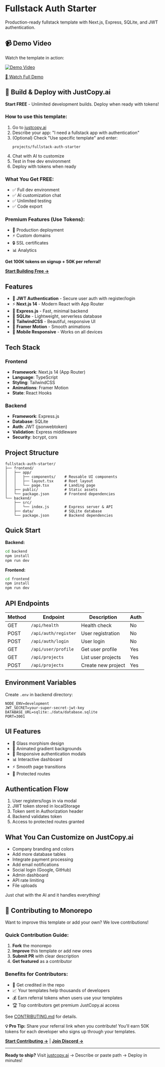 # Fullstack Auth Starter

Production-ready fullstack template with Next.js, Express, SQLite, and JWT authentication.

## 📹 Demo Video

Watch the template in action:

[![Demo Video](https://cdn.loom.com/sessions/thumbnails/b5233026e2e240a5ad4e6bb622a6ab64-with-play.gif)](https://www.loom.com/share/b5233026e2e240a5ad4e6bb622a6ab64?sid=94a5294d-5165-4a19-902d-7e3560955c50)

[🎥 Watch Full Demo](https://www.loom.com/share/b5233026e2e240a5ad4e6bb622a6ab64?sid=94a5294d-5165-4a19-902d-7e3560955c50)

## 🚀 Build & Deploy with JustCopy.ai

**Start FREE** - Unlimited development builds. Deploy when ready with tokens!

### How to use this template:

1. Go to [justcopy.ai](https://justcopy.ai)
2. Describe your app: "I need a fullstack app with authentication"
3. (Optional) Check "Use specific template" and enter:
   ```
   projects/fullstack-auth-starter
   ```
4. Chat with AI to customize
5. Test in free dev environment
6. Deploy with tokens when ready

### What You Get FREE:
- ✅ Full dev environment
- ✅ AI customization chat
- ✅ Unlimited testing
- ✅ Code export

### Premium Features (Use Tokens):
- 🚀 Production deployment
- ⚡ Custom domains
- 🔒 SSL certificates
- 📊 Analytics

**Get 100K tokens on signup + 50K per referral!**

**[Start Building Free →](https://justcopy.ai)**

## Features

- 🔐 **JWT Authentication** - Secure user auth with register/login
- ⚡ **Next.js 14** - Modern React with App Router
- 🚀 **Express.js** - Fast, minimal backend
- 💾 **SQLite** - Lightweight, serverless database
- 🎨 **TailwindCSS** - Beautiful, responsive UI
- 🌊 **Framer Motion** - Smooth animations
- 📱 **Mobile Responsive** - Works on all devices

## Tech Stack

### Frontend
- **Framework**: Next.js 14 (App Router)
- **Language**: TypeScript
- **Styling**: TailwindCSS
- **Animations**: Framer Motion
- **State**: React Hooks

### Backend
- **Framework**: Express.js
- **Database**: SQLite
- **Auth**: JWT (jsonwebtoken)
- **Validation**: Express middleware
- **Security**: bcrypt, cors

## Project Structure

```
fullstack-auth-starter/
├── frontend/
│   ├── app/
│   │   ├── components/    # Reusable UI components
│   │   ├── layout.tsx     # Root layout
│   │   └── page.tsx       # Landing page
│   ├── public/            # Static assets
│   └── package.json       # Frontend dependencies
└── backend/
    ├── src/
    │   └── index.js       # Express server & API
    ├── data/              # SQLite database
    └── package.json       # Backend dependencies
```

## Quick Start

**Backend:**
```bash
cd backend
npm install
npm run dev
```

**Frontend:**
```bash
cd frontend  
npm install
npm run dev
```

## API Endpoints

| Method | Endpoint | Description | Auth |
|--------|----------|-------------|------|
| GET | `/api/health` | Health check | No |
| POST | `/api/auth/register` | User registration | No |
| POST | `/api/auth/login` | User login | No |
| GET | `/api/user/profile` | Get user profile | Yes |
| GET | `/api/projects` | List user projects | Yes |
| POST | `/api/projects` | Create new project | Yes |

## Environment Variables

Create `.env` in backend directory:

```env
NODE_ENV=development
JWT_SECRET=your-super-secret-jwt-key
DATABASE_URL=sqlite:./data/database.sqlite
PORT=3001
```

## UI Features

- 🎨 Glass morphism design
- 🌈 Animated gradient backgrounds
- 📱 Responsive authentication modals
- 📊 Interactive dashboard
- ⚡ Smooth page transitions
- 🔐 Protected routes

## Authentication Flow

1. User registers/logs in via modal
2. JWT token stored in localStorage
3. Token sent in Authorization header
4. Backend validates token
5. Access to protected routes granted

## What You Can Customize on JustCopy.ai

- Company branding and colors
- Add more database tables
- Integrate payment processing
- Add email notifications
- Social login (Google, GitHub)
- Admin dashboard
- API rate limiting
- File uploads

Just chat with the AI and it handles everything!

## 🤝 Contributing to Monorepo

Want to improve this template or add your own? We love contributions!

### Quick Contribution Guide:
1. **Fork** the monorepo
2. **Improve** this template or add new ones
3. **Submit PR** with clear description
4. **Get featured** as a contributor

### Benefits for Contributors:
- 🌟 Get credited in the repo
- 📈 Your templates help thousands of developers
- 💰 Earn referral tokens when users use your templates
- 🏆 Top contributors get premium JustCopy.ai access

See [CONTRIBUTING.md](../../CONTRIBUTING.md) for details.

**💡 Pro Tip:** Share your referral link when you contribute! You'll earn 50K tokens for each developer who signs up through your templates.

**[Start Contributing →](https://github.com/justcopyai/monorepo)** | **[Join Discord →](https://discord.gg/4yRrqHqG6W)**

---

**Ready to ship?** Visit [justcopy.ai](https://justcopy.ai) → Describe or paste path → Deploy in minutes!